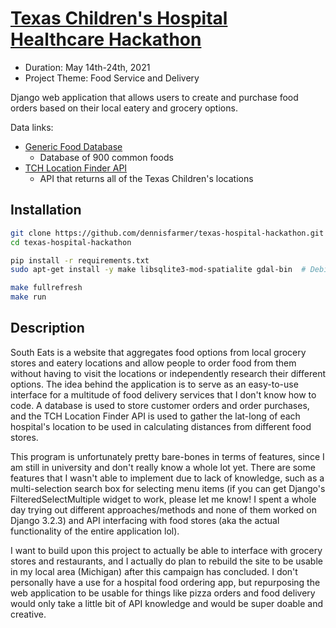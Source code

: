 # [Texas Children's Hospital Healthcare Hackathon](https://www.hackerearth.com/challenges/hackathon/texas-childrens-hospital-healthcare-hackathon/)

- Duration: May 14th-24th, 2021
- Project Theme: Food Service and Delivery

Django web application that allows users to create and purchase food orders based on their local eatery and grocery options.


Data links:
- [Generic Food Database](https://data.world/alexandra/generic-food-database)
    - Database of 900 common foods
- [TCH Location Finder API](https://app.swaggerhub.com/apis/Mark-III-Systems/TCH-Locations/1.0.0-oas3#/developers/locations)
    - API that returns all of the Texas Children's locations

## Installation
```zsh
git clone https://github.com/dennisfarmer/texas-hospital-hackathon.git
cd texas-hospital-hackathon

pip install -r requirements.txt
sudo apt-get install -y make libsqlite3-mod-spatialite gdal-bin  # Debian

make fullrefresh
make run
```


## Description

South Eats is a website that aggregates food options from local grocery stores and eatery locations and allow people to order food from them without having to visit the locations or independently research their different options. The idea behind the application is to serve as an easy-to-use interface for a multitude of food delivery services that I don't know how to code. A database is used to store customer orders and order purchases, and the TCH Location Finder API is used to gather the lat-long of each hospital's location to be used in calculating distances from different food stores.

This program is unfortunately pretty bare-bones in terms of features, since I am still in university and don't really know a whole lot yet. There are some features that I wasn't able to implement due to lack of knowledge, such as a multi-selection search box for selecting menu items (if you can get Django's FilteredSelectMultiple widget to work, please let me know! I spent a whole day trying out different approaches/methods and none of them worked on Django 3.2.3) and API interfacing with food stores (aka the actual functionality of the entire application lol).

I want to build upon this project to actually be able to interface with grocery stores and restaurants, and I actually do plan to rebuild the site to be usable in my local area (Michigan) after this campaign has concluded. I don't personally have a use for a hospital food ordering app, but repurposing the web application to be usable for things like pizza orders and food delivery would only take a little bit of API knowledge and would be super doable and creative.

